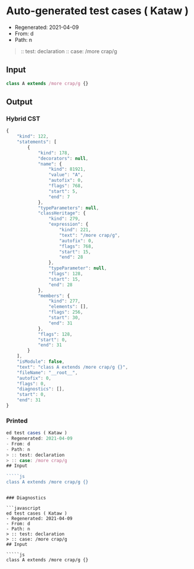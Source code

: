 # Auto-generated test cases ( Kataw )
- Regenerated: 2021-04-09
- From: d
- Path: n
> :: test: declaration
> :: case: /more crap/g
## Input

`````js
class A extends /more crap/g {}
`````

## Output

### Hybrid CST

```javascript
{
    "kind": 122,
    "statements": [
        {
            "kind": 178,
            "decorators": null,
            "name": {
                "kind": 81921,
                "value": "A",
                "autofix": 0,
                "flags": 768,
                "start": 5,
                "end": 7
            },
            "typeParameters": null,
            "classHeritage": {
                "kind": 279,
                "expression": {
                    "kind": 221,
                    "text": "/more crap/g",
                    "autofix": 0,
                    "flags": 768,
                    "start": 15,
                    "end": 28
                },
                "typeParameter": null,
                "flags": 128,
                "start": 15,
                "end": 28
            },
            "members": {
                "kind": 277,
                "elements": [],
                "flags": 256,
                "start": 30,
                "end": 31
            },
            "flags": 128,
            "start": 0,
            "end": 31
        }
    ],
    "isModule": false,
    "text": "class A extends /more crap/g {}",
    "fileName": "__root__",
    "autofix": 0,
    "flags": 0,
    "diagnostics": [],
    "start": 0,
    "end": 31
}
```

### Printed

```javascript
ed test cases ( Kataw )
- Regenerated: 2021-04-09
- From: d
- Path: n
> :: test: declaration
> :: case: /more crap/g
## Input

`````js
class A extends /more crap/g {}
`````
```

### Diagnostics

```javascript
ed test cases ( Kataw )
- Regenerated: 2021-04-09
- From: d
- Path: n
> :: test: declaration
> :: case: /more crap/g
## Input

`````js
class A extends /more crap/g {}
`````
```

